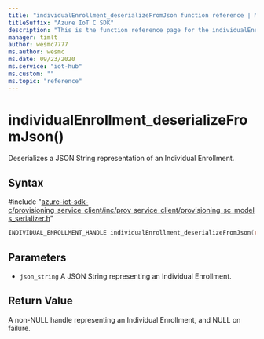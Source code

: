 ```yaml
---                             
title: "individualEnrollment_deserializeFromJson function reference | Microsoft Docs" 
titleSuffix: "Azure IoT C SDK"            
description: "This is the function reference page for the individualEnrollment_deserializeFromJson() function in the Azure IoT C SDK. This SDK is used with Azure IoT Hub and Azure IoT Hub Device Provisioning Service"            
manager: timlt                 
author: wesmc7777              
ms.author: wesmc               
ms.date: 09/23/2020                    
ms.service: "iot-hub"             
ms.custom: ""                
ms.topic: "reference"        
---                            
```


# individualEnrollment_deserializeFromJson()

Deserializes a JSON String representation of an Individual Enrollment.

## Syntax

\#include "[azure-iot-sdk-c/provisioning_service_client/inc/prov_service_client/provisioning_sc_models_serializer.h](../provisioning-sc-models-serializer-h.md)"  
```C
INDIVIDUAL_ENROLLMENT_HANDLE individualEnrollment_deserializeFromJson(const char *json_string  MU_IFCOMMA2);
```

## Parameters
* `json_string` A JSON String representing an Individual Enrollment.

## Return Value
A non-NULL handle representing an Individual Enrollment, and NULL on failure.

